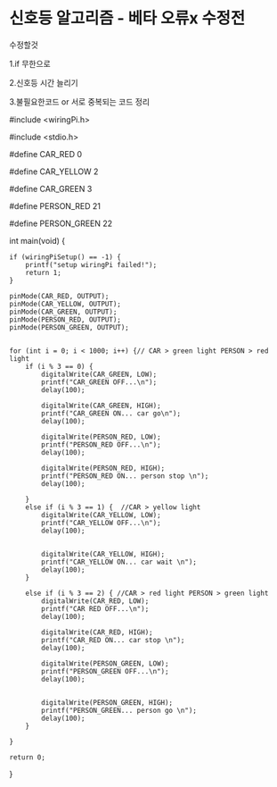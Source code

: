 # 신호등 알고리즘 - 베타 오류x 수정전

수정할것

1.if 무한으로

2.신호등 시간 늘리기

3.불필요한코드 or 서로 중복되는 코드 정리


#include <wiringPi.h>

#include <stdio.h>

#define CAR_RED 0

#define CAR_YELLOW 2

#define CAR_GREEN 3

#define PERSON_RED 21 

#define PERSON_GREEN 22



int main(void) {

	if (wiringPiSetup() == -1) {
		printf("setup wiringPi failed!");
		return 1;
	}

	pinMode(CAR_RED, OUTPUT);
	pinMode(CAR_YELLOW, OUTPUT);
	pinMode(CAR_GREEN, OUTPUT);
	pinMode(PERSON_RED, OUTPUT);
	pinMode(PERSON_GREEN, OUTPUT);


	for (int i = 0; i < 1000; i++) {// CAR > green light PERSON > red light
		if (i % 3 == 0) {
			digitalWrite(CAR_GREEN, LOW);
			printf("CAR_GREEN OFF...\n");
			delay(100);

			digitalWrite(CAR_GREEN, HIGH);
			printf("CAR_GREEN ON... car go\n");
			delay(100);

			digitalWrite(PERSON_RED, LOW);
			printf("PERSON_RED OFF...\n");
			delay(100);

			digitalWrite(PERSON_RED, HIGH);
			printf("PERSON_RED ON... person stop \n");
			delay(100);

		}
		else if (i % 3 == 1) {  //CAR > yellow light
			digitalWrite(CAR_YELLOW, LOW);
			printf("CAR_YELLOW OFF...\n");
			delay(100);


			digitalWrite(CAR_YELLOW, HIGH);
			printf("CAR_YELLOW ON... car wait \n");
			delay(100);
		}

		else if (i % 3 == 2) { //CAR > red light PERSON > green light
			digitalWrite(CAR_RED, LOW);
			printf("CAR RED OFF...\n");
			delay(100);

			digitalWrite(CAR_RED, HIGH);
			printf("CAR_RED ON... car stop \n");
			delay(100);

			digitalWrite(PERSON_GREEN, LOW);
			printf("PERSON_GREEN OFF...\n");
			delay(100);


			digitalWrite(PERSON_GREEN, HIGH);
			printf("PERSON_GREEN... person go \n");
			delay(100);
		}

	}
	
	return 0;
	
}

